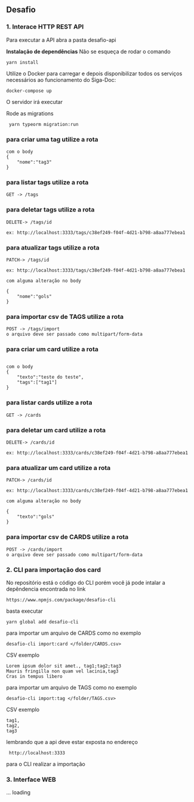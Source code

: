 ## Desafio

### 1. Interace HTTP REST API

Para executar a API abra a pasta desafio-api 


**Instalação de dependências**
 Não se esqueça de rodar o comando

```yarn install```

Utilize o Docker para carregar e depois disponibilizar todos os serviços necessários ao funcionamento do Siga-Doc:

```docker-compose up```


O servidor irá executar

Rode as migrations 

``` yarn typeorm migration:run```

### para criar uma tag utilize a rota 

```POST -> /tags
com o body 
{
	"nome":"tag3"
}

```


### para listar tags utilize a rota
```
GET -> /tags
```

### para deletar tags utilize a rota

```
DELETE-> /tags/id

ex: http://localhost:3333/tags/c38ef249-f04f-4d21-b798-a8aa777ebea1
```

### para atualizar tags utilize a rota
```
PATCH-> /tags/id

ex: http://localhost:3333/tags/c38ef249-f04f-4d21-b798-a8aa777ebea1

com alguma alteração no body 

{
	"nome":"gols"
}
```


### para importar csv de TAGS utilize a rota 

```
POST -> /tags/import
o arquivo deve ser passado como multipart/form-data

```
### para criar um card utilize a rota 

```POST -> /cards

com o body 
{
	"texto":"teste do teste",
	"tags":["tag1"]
}

```


### para listar cards utilize a rota
```
GET -> /cards
```

### para deletar um card utilize a rota

```
DELETE-> /cards/id

ex: http://localhost:3333/cards/c38ef249-f04f-4d21-b798-a8aa777ebea1
```

### para atualizar um card utilize a rota
```
PATCH-> /cards/id

ex: http://localhost:3333/cards/c38ef249-f04f-4d21-b798-a8aa777ebea1

com alguma alteração no body 

{
	"texto":"gols"
}
```


### para importar csv de CARDS utilize a rota 

```
POST -> /cards/import
o arquivo deve ser passado como multipart/form-data

```


### 2. CLI para importação dos card

No repositório está o código do CLI porém você já pode intalar a depêndencia encontrada no link

```https://www.npmjs.com/package/desafio-cli```

basta  executar 

```yarn global add desafio-cli```

para importar um arquivo de CARDS como no exemplo

```desafio-cli import:card </folder/CARDS.csv>```

CSV exemplo
```
Lorem ipsum dolor sit amet., tag1;tag2;tag3
Mauris fringilla non quam vel lacinia,tag3
Cras in tempus libero

```

para importar um arquivo de TAGS como no exemplo

```desafio-cli import:tag </folder/TAGS.csv>```

CSV exemplo
```
tag1,
tag2,
tag3

```

lembrando que a api deve estar exposta no endereço 

``` http://localhost:3333```

para o CLI realizar a importação 

### 3. Interface WEB

... loading
